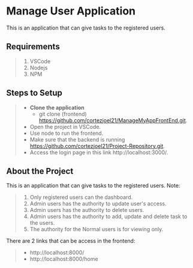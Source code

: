 # **Manage User Application**
This is an application that can give tasks to the registered users.

## Requirements
> 1. VSCode
> 2. Nodejs
> 3. NPM

## Steps to Setup	
> - **Clone the application**
> 	- git clone (frontend) https://github.com/cortezjoel21/ManageMyAppFrontEnd.git.
> - Open the project in VSCode.
> - Use node to run the frontend.
> - Make sure that the backend is running https://github.com/cortezjoel21/Project-Repository.git.
> - Access the login page in this link http://localhost:3000/.


## About the Project
This is an application that can give tasks to the registered users.
Note:
> 1. Only registered users can the dashboard.
> 2. Admin users has the authority to update user's access.
> 3. Admin users has the authority to delete users.
> 4. Admin users has the authority to add, update and delete task to the users. 
> 5. The authority for the Normal users is for viewing only.

There are 2 links that can be access in the frontend:
> - http://localhost:8000/
> - http://localhost:8000/home

